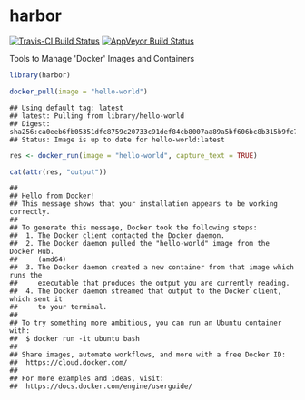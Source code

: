 harbor
================

[![Travis-CI Build Status](https://travis-ci.org/hrbrmstr/harbor.svg?branch=master)](https://travis-ci.org/hrbrmstr/harbor) [![AppVeyor Build Status](https://ci.appveyor.com/api/projects/status/github/nuest/harbor?branch=appveyor&svg=true)](https://ci.appveyor.com/project/nuest/harbor)

Tools to Manage 'Docker' Images and Containers

``` r
library(harbor)

docker_pull(image = "hello-world")
```

    ## Using default tag: latest
    ## latest: Pulling from library/hello-world
    ## Digest: sha256:ca0eeb6fb05351dfc8759c20733c91def84cb8007aa89a5bf606bc8b315b9fc7
    ## Status: Image is up to date for hello-world:latest

``` r
res <- docker_run(image = "hello-world", capture_text = TRUE)

cat(attr(res, "output"))
```

    ## 
    ## Hello from Docker!
    ## This message shows that your installation appears to be working correctly.
    ## 
    ## To generate this message, Docker took the following steps:
    ##  1. The Docker client contacted the Docker daemon.
    ##  2. The Docker daemon pulled the "hello-world" image from the Docker Hub.
    ##     (amd64)
    ##  3. The Docker daemon created a new container from that image which runs the
    ##     executable that produces the output you are currently reading.
    ##  4. The Docker daemon streamed that output to the Docker client, which sent it
    ##     to your terminal.
    ## 
    ## To try something more ambitious, you can run an Ubuntu container with:
    ##  $ docker run -it ubuntu bash
    ## 
    ## Share images, automate workflows, and more with a free Docker ID:
    ##  https://cloud.docker.com/
    ## 
    ## For more examples and ideas, visit:
    ##  https://docs.docker.com/engine/userguide/
